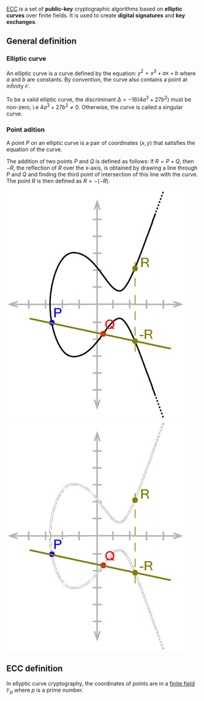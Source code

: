 [ECC](https://en.wikipedia.org/wiki/Elliptic-curve_cryptography) is a set of **public-key** cryptographic algorithms based on **elliptic curves** over finite fields. It is used to create **digital signatures** and **key exchanges**.

## General definition

### Elliptic curve

An elliptic curve is a curve defined by the equation: $y^2 = x^3 + ax + b$ where $a$ and $b$ are constants. By convention, the curve also contains a point at infinity $\mathcal{O}$.

To be a valid elliptic curve, the discriminant $\Delta = -16(4a^3 + 27b^2)$ must be non-zero, i.e $4a^3 + 27b^2 \neq 0$. Otherwise, the curve is called a singular curve.

### Point adition

A point $P$ on an elliptic curve is a pair of coordinates $(x, y)$ that satisfies the equation of the curve.

The addition of two points $P$ and $Q$ is defined as follows: If $R = P + Q$, then $-R$, the reflection of $R$ over the x-axis, is obtained by drawing a line through $P$ and $Q$ and finding the third point of intersection of this line with the curve. The point $R$ is then defined as $R = -(-R)$.

![Point addition](./_img/EC_addition.png#gh-light-mode-only)
![python ./utils/make_dark_mode_png.py -e 50 "Cryptography/Elliptic Curves/_img/EC_addition.png"](./_img/EC_addition-dark.png#gh-dark-mode-only)

## ECC definition

In ellyptic curve cryptography, the coordinates of points are in a [finite field](https://en.wikipedia.org/wiki/Finite_field) $\mathbb{F}_p$ where $p$ is a prime number.